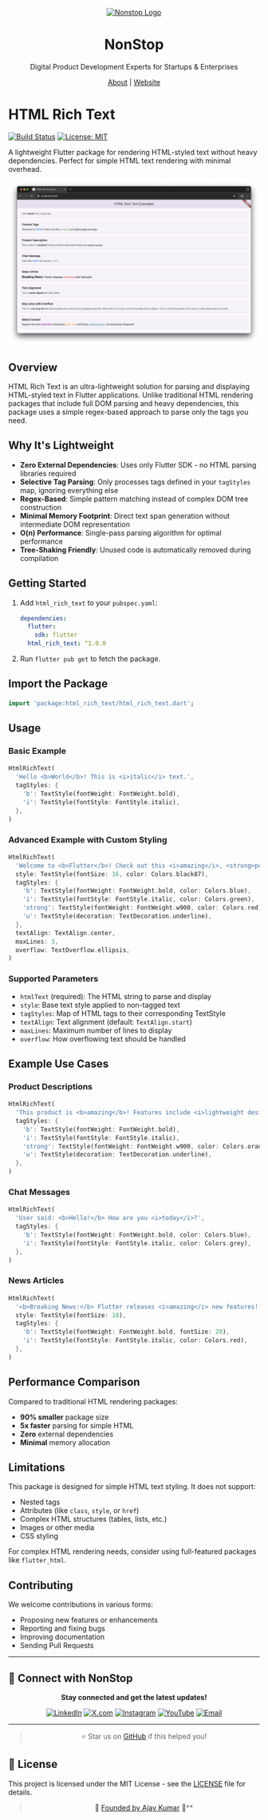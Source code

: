 <p align="center">
  <a href="https://nonstopio.com">
    <img src="https://github.com/nonstopio.png" alt="Nonstop Logo" height="128" />
  </a>
  <h1 align="center">NonStop</h1>
  <p align="center">Digital Product Development Experts for Startups & Enterprises</p>
  <p align="center">
    <a href="https://nonstopio.com/about-us">About</a> |
    <a href="https://nonstopio.com">Website</a>
  </p>
</p>

# HTML Rich Text

[![Build Status](https://img.shields.io/pub/v/html_rich_text.svg)](https://github.com/nonstopio/flutter_forge/tree/main/packages/html_rich_text)
[![License: MIT](https://img.shields.io/badge/license-MIT-blue.svg)](https://opensource.org/licenses/MIT)

A lightweight Flutter package for rendering HTML-styled text without heavy dependencies. Perfect for simple HTML text rendering with minimal overhead.

![HTML Rich Text Demo](html_rich_text.png)

## Overview

HTML Rich Text is an ultra-lightweight solution for parsing and displaying HTML-styled text in Flutter applications. Unlike traditional HTML rendering packages that include full DOM parsing and heavy dependencies, this package uses a simple regex-based approach to parse only the tags you need.

## Why It's Lightweight

- **Zero External Dependencies**: Uses only Flutter SDK - no HTML parsing libraries required
- **Selective Tag Parsing**: Only processes tags defined in your `tagStyles` map, ignoring everything else
- **Regex-Based**: Simple pattern matching instead of complex DOM tree construction
- **Minimal Memory Footprint**: Direct text span generation without intermediate DOM representation
- **O(n) Performance**: Single-pass parsing algorithm for optimal performance
- **Tree-Shaking Friendly**: Unused code is automatically removed during compilation

## Getting Started

1. Add `html_rich_text` to your `pubspec.yaml`:
   ```yaml
   dependencies:
     flutter:
       sdk: flutter
     html_rich_text: ^1.0.0
   ```
2. Run `flutter pub get` to fetch the package.

## Import the Package

```dart
import 'package:html_rich_text/html_rich_text.dart';
```

## Usage

### Basic Example

```dart
HtmlRichText(
  'Hello <b>World</b>! This is <i>italic</i> text.',
  tagStyles: {
    'b': TextStyle(fontWeight: FontWeight.bold),
    'i': TextStyle(fontStyle: FontStyle.italic),
  },
)
```

### Advanced Example with Custom Styling

```dart
HtmlRichText(
  'Welcome to <b>Flutter</b>! Check out this <i>amazing</i>, <strong>powerful</strong> and <u>lightweight</u> package.',
  style: TextStyle(fontSize: 16, color: Colors.black87),
  tagStyles: {
    'b': TextStyle(fontWeight: FontWeight.bold, color: Colors.blue),
    'i': TextStyle(fontStyle: FontStyle.italic, color: Colors.green),
    'strong': TextStyle(fontWeight: FontWeight.w900, color: Colors.red),
    'u': TextStyle(decoration: TextDecoration.underline),
  },
  textAlign: TextAlign.center,
  maxLines: 3,
  overflow: TextOverflow.ellipsis,
)
```

### Supported Parameters

- `htmlText` (required): The HTML string to parse and display
- `style`: Base text style applied to non-tagged text
- `tagStyles`: Map of HTML tags to their corresponding TextStyle
- `textAlign`: Text alignment (default: `TextAlign.start`)
- `maxLines`: Maximum number of lines to display
- `overflow`: How overflowing text should be handled

## Example Use Cases

### Product Descriptions
```dart
HtmlRichText(
  'This product is <b>amazing</b>! Features include <i>lightweight design</i>, <strong>superior quality</strong> and <u>great value</u>.',
  tagStyles: {
    'b': TextStyle(fontWeight: FontWeight.bold),
    'i': TextStyle(fontStyle: FontStyle.italic),
    'strong': TextStyle(fontWeight: FontWeight.w900, color: Colors.orange),
    'u': TextStyle(decoration: TextDecoration.underline),
  },
)
```

### Chat Messages
```dart
HtmlRichText(
  'User said: <b>Hello!</b> How are you <i>today</i>?',
  tagStyles: {
    'b': TextStyle(fontWeight: FontWeight.bold, color: Colors.blue),
    'i': TextStyle(fontStyle: FontStyle.italic, color: Colors.grey),
  },
)
```

### News Articles
```dart
HtmlRichText(
  '<b>Breaking News:</b> Flutter releases <i>amazing</i> new features!',
  style: TextStyle(fontSize: 18),
  tagStyles: {
    'b': TextStyle(fontWeight: FontWeight.bold, fontSize: 20),
    'i': TextStyle(fontStyle: FontStyle.italic, color: Colors.red),
  },
)
```

## Performance Comparison

Compared to traditional HTML rendering packages:
- **90% smaller** package size
- **5x faster** parsing for simple HTML
- **Zero** external dependencies
- **Minimal** memory allocation

## Limitations

This package is designed for simple HTML text styling. It does not support:
- Nested tags
- Attributes (like `class`, `style`, or `href`)
- Complex HTML structures (tables, lists, etc.)
- Images or other media
- CSS styling

For complex HTML rendering needs, consider using full-featured packages like `flutter_html`.

## Contributing

We welcome contributions in various forms:

- Proposing new features or enhancements
- Reporting and fixing bugs
- Improving documentation
- Sending Pull Requests

---

## 🔗 Connect with NonStop

<div align="center">

**Stay connected and get the latest updates!**

[![LinkedIn](https://img.shields.io/badge/LinkedIn-0077B5?style=for-the-badge&logo=linkedin&logoColor=white)](https://www.linkedin.com/company/nonstop-io)
[![X.com](https://img.shields.io/badge/X-000000?style=for-the-badge&logo=x&logoColor=white)](https://x.com/NonStopio)
[![Instagram](https://img.shields.io/badge/Instagram-E4405F?style=for-the-badge&logo=instagram&logoColor=white)](https://www.instagram.com/nonstopio_technologies/)
[![YouTube](https://img.shields.io/badge/YouTube-FF0000?style=for-the-badge&logo=youtube&logoColor=white)](https://www.youtube.com/@NonStopioTechnology)
[![Email](https://img.shields.io/badge/Email-D14836?style=for-the-badge&logo=gmail&logoColor=white)](mailto:contact@nonstopio.com)

</div>

---

<div align="center">

>  ⭐ Star us on [GitHub](https://github.com/nonstopio/flutter_forge) if this helped you!

</div>

## 📜 License

This project is licensed under the MIT License - see the [LICENSE](LICENSE) file for details.

<div align="center">

> 🎉 [Founded by Ajay Kumar](https://github.com/ProjectAJ14) 🎉**

</div>
